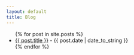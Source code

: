 ```yaml
---
layout: default
title: Blog
---
```


<ul>
{% for post in site.posts %}
  <li><a href="{{ post.url }}">{{ post.title }}</a> - {{ post.date | date_to_string }}</li>
{% endfor %}
</ul>
